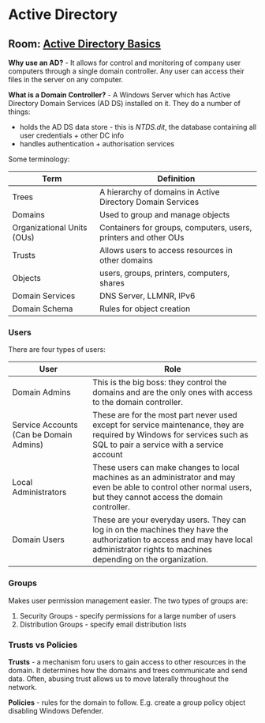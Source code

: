 # Active Directory

## Room: [Active Directory Basics](https://tryhackme.com/room/activedirectorybasics)

**Why use an AD?** - It allows for control and monitoring of company user computers through a single domain controller. Any user can access their files in the server on any computer. 

**What is a Domain Controller?** - A Windows Server which has Active Directory Domain Services (AD DS) installed on it. They do a number of things:

* holds the AD DS data store - this is _NTDS.dit_, the database containing all user credentials + other DC info
* handles authentication + authorisation services

Some terminology:

| Term | Definition |
| -- | -- |
| Trees | A hierarchy of domains in Active Directory Domain Services |
| Domains | Used to group and manage objects |
| Organizational Units (OUs) | Containers for groups, computers, users, printers and other OUs |
| Trusts | Allows users to access resources in other domains |
| Objects | users, groups, printers, computers, shares |
| Domain Services | DNS Server, LLMNR, IPv6 |
| Domain Schema | Rules for object creation |

### Users

There are four types of users:

| User | Role |
| -- | -- |
| Domain Admins | This is the big boss: they control the domains and are the only ones with access to the domain controller. |
| Service Accounts (Can be Domain Admins) | These are for the most part never used except for service maintenance, they are required by Windows for services such as SQL to pair a service with a service account |
| Local Administrators | These users can make changes to local machines as an administrator and may even be able to control other normal users, but they cannot access the domain controller. |
| Domain Users | These are your everyday users. They can log in on the machines they have the authorization to access and may have local administrator rights to machines depending on the organization. |

### Groups

Makes user permission management easier. The two types of groups are:

1. Security Groups - specify permissions for a large number of users
2. Distribution Groups - specify email distribution lists

### Trusts vs Policies

**Trusts** - a mechanism foru users to gain access to other resources in the domain. It determines how the domains and trees communicate and send data. Often, abusing trust allows us to move laterally throughout the network.

**Policies** - rules for the domain to follow. E.g. create a group policy object disabling Windows Defender.